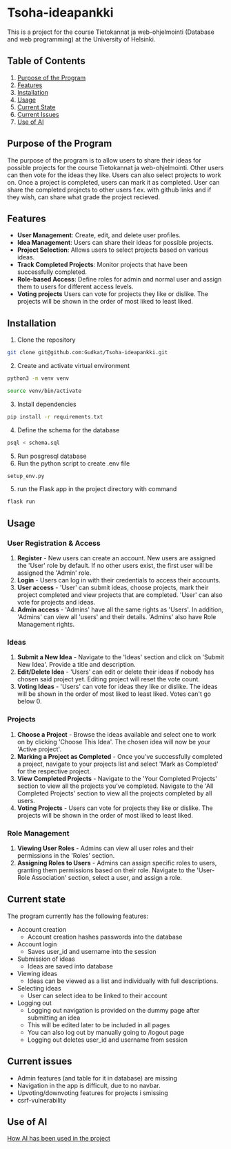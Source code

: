 # Tsoha-ideapankki
This is a project for the course Tietokannat ja web-ohjelmointi (Database and web programming) at the University of Helsinki.

## Table of Contents

1. [Purpose of the Program](#purpose-of-the-program)
2. [Features](#features)
3. [Installation](#installation)
4. [Usage](#usage)
5. [Current State](#current-state)
6. [Current Issues](#current-issues)
7. [Use of AI](#use-of-ai)


## Purpose of the Program

The purpose of the program is to allow users to share their ideas for possible projects for the course Tietokannat ja web-ohjelmointi. Other users can then vote for the ideas they like. Users can also select projects to work on. Once a project is completed, users can mark it as completed. User can share the completed projects to other users f.ex. with github links and if they wish, can share what grade the project recieved.

## Features

- **User Management**: Create, edit, and delete user profiles.
- **Idea Management**: Users can share their ideas for possible projects.
- **Project Selection**: Allows users to select projects based on various ideas.
- **Track Completed Projects**: Monitor projects that have been successfully completed.
- **Role-based Access**: Define roles for admin and normal user and assign them to users for different access levels.
- **Voting projects** Users can vote for projects they like or dislike. The projects will be shown in the order of most liked to least liked.

## Installation
1. Clone the repository
```bash
git clone git@github.com:Gudkat/Tsoha-ideapankki.git
```
2. Create and activate virtual environment
```bash
python3 -m venv venv
```
```bash
source venv/bin/activate
```
3. Install dependencies
```bash
pip install -r requirements.txt
```
4. Define the schema for the database
```bash
psql < schema.sql
```
5. Run posgresql database
6. Run the python script to create .env file
```bash
setup_env.py
``` 
5. run the Flask app in the project directory with command
```bash
flask run
```

## Usage

### User Registration & Access

1. **Register** - New users can create an account. New users are assigned the 'User' role by default. If no other users exist, the first user will be assigned the 'Admin' role.
2. **Login** - Users can log in with their credentials to access their accounts.
3. **User access** - 'User' can submit ideas, choose projects, mark their project completed and view projects that are completed. 'User' can also vote for projects and ideas.
4. **Admin access** - 'Admins' have all the same rights as 'Users'. In addition, 'Admins' can view all 'users' and their details. 'Admins' also have Role Management rights.

### Ideas

1. **Submit a New Idea** - Navigate to the 'Ideas' section and click on 'Submit New Idea'. Provide a title and description.
2. **Edit/Delete Idea** - 'Users' can edit or delete their ideas if nobody has chosen said project yet. Editing project will reset the vote count.
3. **Voting Ideas** - 'Users' can vote for ideas they like or dislike. The ideas will be shown in the order of most liked to least liked. Votes can't go below 0.

### Projects

1. **Choose a Project** - Browse the ideas available and select one to work on by clicking 'Choose This Idea'. The chosen idea will now be your 'Active project'.
2. **Marking a Project as Completed** - Once you've successfully completed a project, navigate to your projects list and select 'Mark as Completed' for the respective project.
3. **View Completed Projects** - Navigate to the 'Your Completed Projects' section to view all the projects you've completed. Navigate to the 'All Completed Projects' section to view all the projects completed by all users.
4. **Voting Projects** - Users can vote for projects they like or dislike. The projects will be shown in the order of most liked to least liked.

### Role Management

1. **Viewing User Roles** - Admins can view all user roles and their permissions in the 'Roles' section.
2. **Assigning Roles to Users** - Admins can assign specific roles to users, granting them permissions based on their role. Navigate to the 'User-Role Association' section, select a user, and assign a role.

## Current state
The program currently has the following features:
* Account creation
  * Account creation hashes passwords into the database
* Account login
  * Saves user_id and username into the session
* Submission of ideas
  * Ideas are saved into database
* Viewing ideas
  * Ideas can be viewed as a list and individually with full descriptions.
* Selecting ideas
  * User can select idea to be linked to their account
* Logging out
  * Logging out navigation is provided on the dummy page after submitting an idea
  * This will be edited later to be included in all pages
  * You can also log out by manually going to /logout page
  * Logging out deletes user_id and username from session
 
 ## Current issues
 * Admin features (and table for it in database) are missing
 * Navigation in the app is difficult, due to no navbar.
 * Upvoting/downvoting features for projects i smissing
 * csrf-vulnerability

## Use of AI
[How AI has been used in the project](https://github.com/Gudkat/Tsoha-ideapankki/blob/main/docs/use_of_ai.md)
